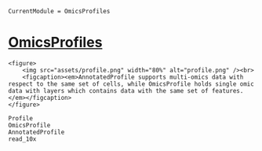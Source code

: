 ```@meta
CurrentModule = OmicsProfiles
```

# [OmicsProfiles](https://github.com/yuehhua/OmicsProfiles.jl)

```@raw html
<figure>
    <img src="assets/profile.png" width="80%" alt="profile.png" /><br>
    <figcaption><em>AnnotatedProfile supports multi-omics data with respect to the same set of cells, while OmicsProfile holds single omic data with layers which contains data with the same set of features.</em></figcaption>
</figure>
```

```@docs
Profile
OmicsProfile
AnnotatedProfile
read_10x
```
